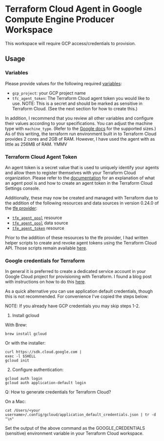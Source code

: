 # Terraform Cloud Agent in Google Compute Engine Producer Workspace

This workspace will require GCP access/credentials to provision.

## Usage

### Variables
Please provide values for the following required [variables](https://www.terraform.io/docs/language/values/variables.html#assigning-values-to-root-module-variables):
* `gcp_project`: your GCP project name
* `tfc_agent_token`: The Terraform Cloud agent token you would like to use. NOTE: This is a secret and should be marked as sensitive in Terraform Cloud. (See the next section for how to create this.)

In addition, I recommend that you review all other variables and configure their values according to your specifications. You can adjust the machine type with `machine_type`. (Refer to the [Google docs](https://cloud.google.com/compute/docs/machine-types) for the supported sizes.) As of this writing, the terraform run environment built in to Terraform Cloud provides 2 cores and 2GB of RAM. However, I have used the agent with as little as 256MB of RAM. YMMV

### Terraform Cloud Agent Token
An agent token is a secret value that is used to uniquely identify your agents and allow them to register themselves with your Terraform Cloud organization. Please refer to the [documentation](https://www.terraform.io/docs/cloud/agents/index.html#managing-agent-pools) for an explanation of what an agent pool is and how to create an agent token in the Terraform Cloud Settings console.

Additionally, these may now be created and managed with Terraform due to the addition of the following resources and data sources in version 0.24.0 of the [tfe provider](https://registry.terraform.io/providers/hashicorp/tfe/latest):
* [`tfe_agent_pool`](https://registry.terraform.io/providers/hashicorp/tfe/latest/docs/resources/agent_pool) resource
* [`tfe_agent_pool`](https://registry.terraform.io/providers/hashicorp/tfe/latest/docs/data-sources/agent_pool) data source
* [`tfe_agent_token`](https://registry.terraform.io/providers/hashicorp/tfe/latest/docs/resources/agent_token) resource

Prior to the addition of these resources to the tfe provider, I had written helper scripts to create and revoke agent tokens using the Terraform Cloud API. Those scripts remain available [here](../../tfc-agent-ecs/producer/files/README.md).

### Google credentials for Terraform

In general it is preferred to create a dedicated service account in your Google Cloud project for provisioning with Terraform. I found a blog post with instructions on how to do this [here](https://gmusumeci.medium.com/how-to-create-a-service-account-for-terraform-in-gcp-google-cloud-platform-f75a0cf918d1).

As a quick alternative you can use application default credentials, though this is not recommended. For convenience I've copied the steps below:

NOTE: If you already have GCP credentials you may skip steps 1-2.

1. Install gcloud

With Brew:
```
brew install gcloud
```

Or with the installer:
```
curl https://sdk.cloud.google.com |
exec -l $SHELL
gcloud init
```

2. Configure authentication:
```
gcloud auth login
gcloud auth application-default login
```

Q: How to generate credentials for Terraform Cloud?

On a Mac:
```
cat /Users/<your username>/.config/gcloud/application_default_credentials.json | tr -d "\n"
```

Set the output of the above command as the GOOGLE_CREDENTIALS (sensitive) environment variable in your Terraform Cloud workspace.
